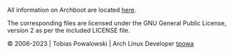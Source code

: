 All information on Archboot are located [here](https://archboot.com).

The corresponding files are licensed under the GNU General Public License, version 2
as per the included LICENSE file.

&#169; 2006-2023 | Tobias Powalowski | Arch Linux Developer [tpowa](mailto:<tpowa@archlinux.org>)
